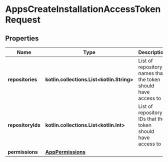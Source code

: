 
# AppsCreateInstallationAccessTokenRequest

## Properties
Name | Type | Description | Notes
------------ | ------------- | ------------- | -------------
**repositories** | **kotlin.collections.List&lt;kotlin.String&gt;** | List of repository names that the token should have access to |  [optional]
**repositoryIds** | **kotlin.collections.List&lt;kotlin.Int&gt;** | List of repository IDs that the token should have access to |  [optional]
**permissions** | [**AppPermissions**](AppPermissions.md) |  |  [optional]



